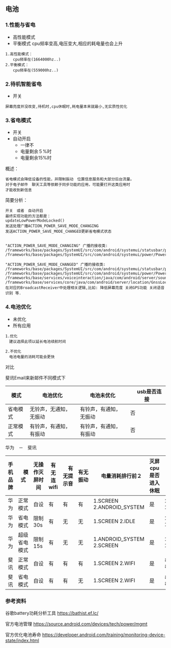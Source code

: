 ## 电池
### 1.性能与省电
- 高性能模式
- 平衡模式
cpu频率变高,电压变大,相应的耗电量也会上升
```
1.高性能模式：
　　cpu频率在(1664000hz..)
2.平衡模式：
　　cpu频率在(559000hz..)
```

### 2.待机智能省电
- 开关
```
屏幕亮度并没改变,待机时,cpu休眠时,耗电量本来就最小,无实质性优化
```

### 3.省电模式
- 开关
- 自动开启
  - 一律不
  - 电量剩余５%时
  - 电量剩余15%时

概述：
```
省电模式会降低设备的性能，并限制振动　位置信息服务和大部分后台流量。
对于电子邮件　聊天工具等依赖于同步功能的应用，可能要打开这类应用时
才能收到新信息
```

简要分析：
```
开关　或者　自动开启
最终实现功能的方法都是：
updateLowPowerModeLocked()
发送处理广播ACTION_POWER_SAVE_MODE_CHANGING
发送ACTION_POWER_SAVE_MODE_CHANGED更新省电模式状态


"ACTION_POWER_SAVE_MODE_CHANGING" 广播的接收类:
/frameworks/base/packages/SystemUI/src/com/android/systemui/statusbar/policy/BatteryControllerImpl.java
/frameworks/base/packages/SystemUI/src/com/android/systemui/power/PowerUI.java

"ACTION_POWER_SAVE_MODE_CHANGED" 广播的接收类:
/frameworks/base/packages/SystemUI/src/com/android/systemui/statusbar/policy/BatteryControllerImpl.java
/frameworks/base/packages/SystemUI/src/com/android/systemui/power/PowerUI.java
/frameworks/base/services/voiceinteraction/java/com/android/server/soundtrigger/SoundTriggerHelper.java
/frameworks/base/services/core/java/com/android/server/location/GnssLocationProvider.java
在对应的BroadcastReceiver中处理相关逻辑,比如: 降低屏幕亮度 关闭GPS功能 关闭语音识别 等.
```

### 4.电池优化
- 未优化
- 所有应用
```
1.优化
　建议选择此项以延长电池续航时间

2.不优化
　电池电量的消耗可能会更快
```

对比

 斐讯Email来新邮件不同模式下

 | 模式 | 电池优化 | 电池未优化  |　usb是否连接　|
 |--- | --- | ---| --- |
 |  省电模式 |无铃声，无通知，无振动 | 有铃声，有通知，无振动 |否|
 |  正常模式 |有铃声，有通知，有振动 | 有铃声，有通知，有振动 |否|

  华为　－　斐讯

 | 手机品牌 |　模式　| 无操作灭屏时间 |有无连wifi|　有无提示音　| 有无振动　 |　电量消耗排行前２ | 灭屏cpu是否进入休眠 |　电量值　|
 |--- | ---|---|---|---|---|---|---| ---|
 |华为 |正常模式| 自设 | 有 | 有 |  有　|1.SCREEN 2.ANDROID_SYSTEM   | 是　| 2418 - 2457(mAh) |
 |华为 |省电模式| 限制30s | 有 | 无 |  无　|1.SCREEN 2.IDLE  | 是　| 2379 - 2418(mAh) |
 |华为 |超级省电模式| 限制15s | 有|无 |无| 1.ANDROID_SYSTEM 2.SCREEN  | 是 | 2223 - 2262(mAh)  |
 | 斐讯 |正常模式　| 自设　| 有 | 有|有| 1.SCREEN 2.WIFI |是 | 820 - 820(mAh) |
 | 斐讯 |省电模式　| 自设　| 有 | 有|无| 1.SCREEN 2.WIFI |是 |810 - 810(mAh) |



### 参考资料

谷歌battery功耗分析工具
https://bathist.ef.lc/

官方电池管理
https://source.android.com/devices/tech/power/mgmt

官方优化电池寿命
https://developer.android.com/training/monitoring-device-state/index.html
